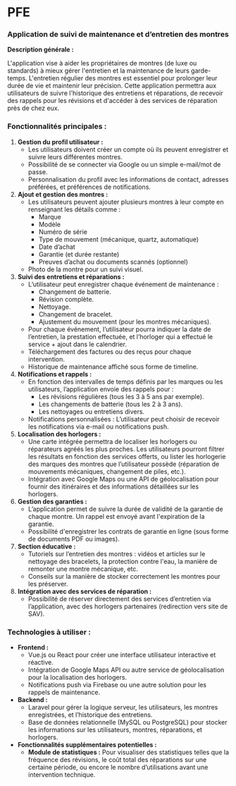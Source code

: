 # PFE

### Application de suivi de maintenance et d’entretien des montres

**Description générale :**

L'application vise à aider les propriétaires de montres (de luxe ou standards) à mieux gérer l'entretien et la maintenance de leurs garde-temps. L'entretien régulier des montres est essentiel pour prolonger leur durée de vie et maintenir leur précision. Cette application permettra aux utilisateurs de suivre l'historique des entretiens et réparations, de recevoir des rappels pour les révisions et d'accéder à des services de réparation près de chez eux.

### Fonctionnalités principales :

1. **Gestion du profil utilisateur :**
    - Les utilisateurs doivent créer un compte où ils peuvent enregistrer et suivre leurs différentes montres.
    - Possibilité de se connecter via Google ou un simple e-mail/mot de passe.
    - Personnalisation du profil avec les informations de contact, adresses préférées, et préférences de notifications.
2. **Ajout et gestion des montres :**
    - Les utilisateurs peuvent ajouter plusieurs montres à leur compte en renseignant les détails comme :
        - Marque
        - Modèle
        - Numéro de série
        - Type de mouvement (mécanique, quartz, automatique)
        - Date d’achat
        - Garantie (et durée restante)
        - Preuves d’achat ou documents scannés (optionnel)
    - Photo de la montre pour un suivi visuel.
3. **Suivi des entretiens et réparations :**
    - L’utilisateur peut enregistrer chaque événement de maintenance :
        - Changement de batterie.
        - Révision complète.
        - Nettoyage.
        - Changement de bracelet.
        - Ajustement du mouvement (pour les montres mécaniques).
    - Pour chaque événement, l’utilisateur pourra indiquer la date de l’entretien, la prestation effectuée, et l’horloger qui a effectué le service + ajout dans le calendrier.
    - Téléchargement des factures ou des reçus pour chaque intervention.
    - Historique de maintenance affiché sous forme de timeline.
4. **Notifications et rappels :**
    - En fonction des intervalles de temps définis par les marques ou les utilisateurs, l’application envoie des rappels pour :
        - Les révisions régulières (tous les 3 à 5 ans par exemple).
        - Les changements de batterie (tous les 2 à 3 ans).
        - Les nettoyages ou entretiens divers.
    - Notifications personnalisées : L’utilisateur peut choisir de recevoir les notifications via e-mail ou notifications push.
5. **Localisation des horlogers :**
    - Une carte intégrée permettra de localiser les horlogers ou réparateurs agréés les plus proches. Les utilisateurs pourront filtrer les résultats en fonction des services offerts, ou lister les horlogerie des marques des montres que l’utilisateur possède (réparation de mouvements mécaniques, changement de piles, etc.).
    - Intégration avec Google Maps ou une API de géolocalisation pour fournir des itinéraires et des informations détaillées sur les horlogers.
6. **Gestion des garanties :**
    - L’application permet de suivre la durée de validité de la garantie de chaque montre. Un rappel est envoyé avant l'expiration de la garantie.
    - Possibilité d'enregistrer les contrats de garantie en ligne (sous forme de documents PDF ou images).
7. **Section éducative :**
    - Tutoriels sur l’entretien des montres : vidéos et articles sur le nettoyage des bracelets, la protection contre l'eau, la manière de remonter une montre mécanique, etc.
    - Conseils sur la manière de stocker correctement les montres pour les préserver.
8. **Intégration avec des services de réparation :**
    - Possibilité de réserver directement des services d’entretien via l’application, avec des horlogers partenaires (redirection vers site de SAV).

### Technologies à utiliser :

- **Frontend :**
    - Vue.js ou React pour créer une interface utilisateur interactive et réactive.
    - Intégration de Google Maps API ou autre service de géolocalisation pour la localisation des horlogers.
    - Notifications push via Firebase ou une autre solution pour les rappels de maintenance.
- **Backend :**
    - Laravel pour gérer la logique serveur, les utilisateurs, les montres enregistrées, et l’historique des entretiens.
    - Base de données relationnelle (MySQL ou PostgreSQL) pour stocker les informations sur les utilisateurs, montres, réparations, et horlogers.
- **Fonctionnalités supplémentaires potentielles :**
    - **Module de statistiques :** Pour visualiser des statistiques telles que la fréquence des révisions, le coût total des réparations sur une certaine période, ou encore le nombre d’utilisations avant une intervention technique.
